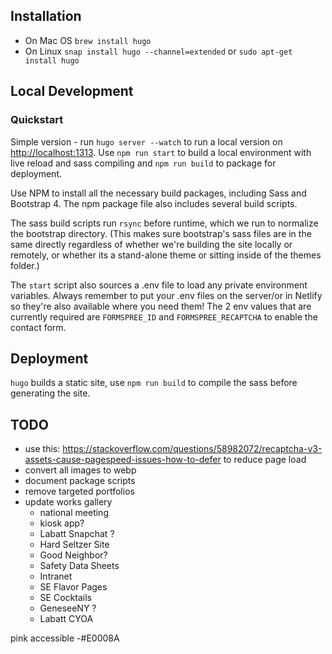 ## Installation
* On Mac OS `brew install hugo`
* On Linux `snap install hugo --channel=extended` or `sudo apt-get install hugo`


## Local Development
### Quickstart
Simple version - run `hugo server --watch` to run a local version on [http://localhost:1313](http://localhost:1313). Use `npm run start` to build a local environment with live reload and sass compiling and `npm run build` to package for deployment.

Use NPM to install all the necessary build packages, including Sass and Bootstrap 4. The npm package file also includes several build scripts. 

The sass build scripts run `rsync` before runtime, which we run to normalize the bootstrap directory. (This makes sure bootstrap's sass files are in the same directly regardless of whether we're building the site locally or remotely, or whether its a stand-alone theme or sitting inside of the themes folder.)

The `start` script also sources a .env file to load any private environment variables. Always remember to put your .env files on the server/or in Netlify so they're also available where you need them! The 2 env values that are currently required are `FORMSPREE_ID` and `FORMSPREE_RECAPTCHA` to enable the contact form.


## Deployment
`hugo` builds a static site, use  `npm run build` to compile the sass before generating the site. 

## TODO
* use this: https://stackoverflow.com/questions/58982072/recaptcha-v3-assets-cause-pagespeed-issues-how-to-defer to reduce page load
* convert all images to webp
* document package scripts
* remove targeted portfolios
* update works gallery
    * national meeting
    * kiosk app?
    * Labatt Snapchat ?
    * Hard Seltzer Site
    * Good Neighbor?
    * Safety Data Sheets
    * Intranet
    * SE Flavor Pages
    * SE Cocktails
    * GeneseeNY ?
    * Labatt CYOA
    
pink accessible -#E0008A